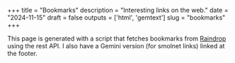 +++
title = "Bookmarks"
description = "Interesting links on the web."
date = "2024-11-15"
draft = false
outputs = ['html', 'gemtext']
slug = "bookmarks"
+++

This page is generated with a script that fetches bookmarks from
[Raindrop](https://raindrop.io/) using the rest API. I also have a Gemini
version (for smolnet links) linked at the footer.
